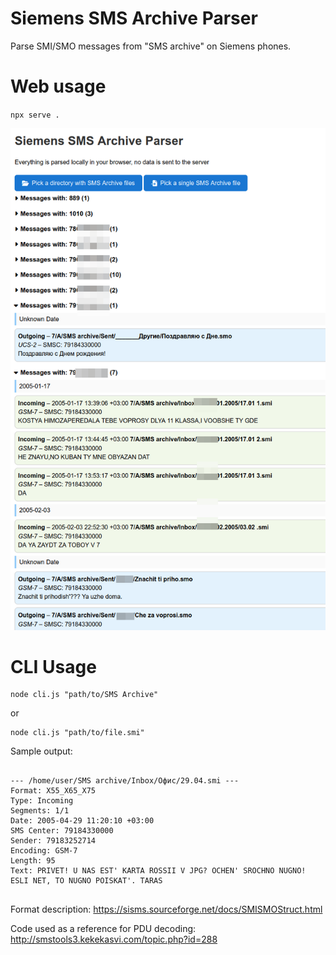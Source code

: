 # Siemens SMS Archive Parser

Parse SMI/SMO messages from "SMS archive" on Siemens phones.

# Web usage

`npx serve .`

![](demo.png)

# CLI Usage

    node cli.js "path/to/SMS Archive"

or

    node cli.js "path/to/file.smi"

Sample output:
```

--- /home/user/SMS archive/Inbox/Офис/29.04.smi ---
Format: X55_X65_X75
Type: Incoming
Segments: 1/1
Date: 2005-04-29 11:20:10 +03:00
SMS Center: 79184330000
Sender: 79183252714
Encoding: GSM-7
Length: 95
Text: PRIVET! U NAS EST' KARTA ROSSII V JPG? OCHEN' SROCHNO NUGNO! ESLI NET, TO NUGNO POISKAT'. TARAS


````
Format description: https://sisms.sourceforge.net/docs/SMISMOStruct.html

Code used as a reference for PDU decoding: http://smstools3.kekekasvi.com/topic.php?id=288
